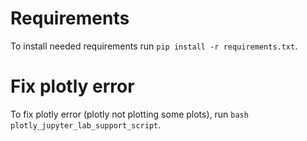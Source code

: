 # Requirements
To install needed requirements run `pip install -r requirements.txt`.
# Fix plotly error
To fix plotly error (plotly not plotting some plots), run `bash plotly_jupyter_lab_support_script`.
